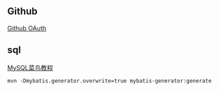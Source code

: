 
## Github

[Github OAuth](https://developer.github.com/apps/building-oauth-apps/creating-an-oauth-app/)

## sql

[MySQL菜鸟教程](https://www.runoob.com/mysql/mysql-index.html)

```shell script
mvn -Dmybatis.generator.overwrite=true mybatis-generator:generate
```


